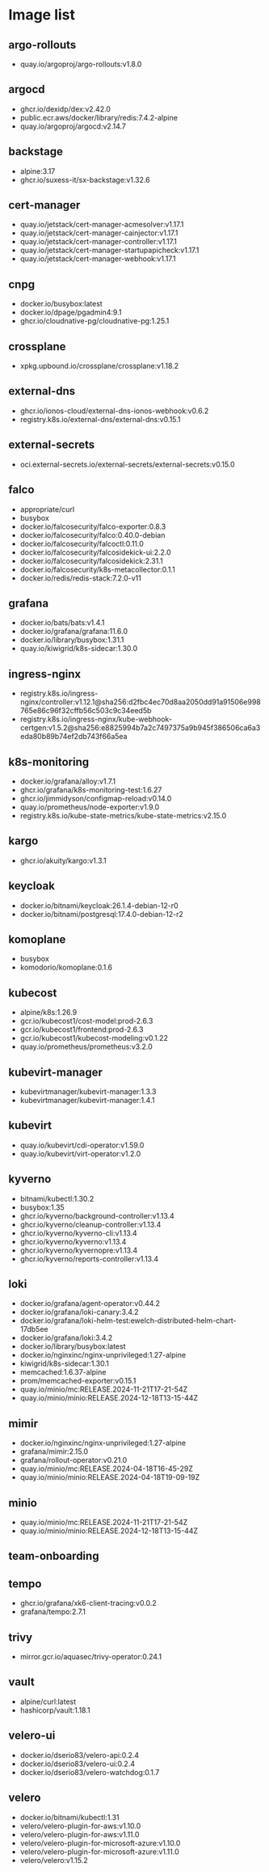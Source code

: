 # Image list
## argo-rollouts
* quay.io/argoproj/argo-rollouts:v1.8.0
## argocd
* ghcr.io/dexidp/dex:v2.42.0
* public.ecr.aws/docker/library/redis:7.4.2-alpine
* quay.io/argoproj/argocd:v2.14.7
## backstage
* alpine:3.17
* ghcr.io/suxess-it/sx-backstage:v1.32.6
## cert-manager
* quay.io/jetstack/cert-manager-acmesolver:v1.17.1
* quay.io/jetstack/cert-manager-cainjector:v1.17.1
* quay.io/jetstack/cert-manager-controller:v1.17.1
* quay.io/jetstack/cert-manager-startupapicheck:v1.17.1
* quay.io/jetstack/cert-manager-webhook:v1.17.1
## cnpg
* docker.io/busybox:latest
* docker.io/dpage/pgadmin4:9.1
* ghcr.io/cloudnative-pg/cloudnative-pg:1.25.1
## crossplane
* xpkg.upbound.io/crossplane/crossplane:v1.18.2
## external-dns
* ghcr.io/ionos-cloud/external-dns-ionos-webhook:v0.6.2
* registry.k8s.io/external-dns/external-dns:v0.15.1
## external-secrets
* oci.external-secrets.io/external-secrets/external-secrets:v0.15.0
## falco
* appropriate/curl
* busybox
* docker.io/falcosecurity/falco-exporter:0.8.3
* docker.io/falcosecurity/falco:0.40.0-debian
* docker.io/falcosecurity/falcoctl:0.11.0
* docker.io/falcosecurity/falcosidekick-ui:2.2.0
* docker.io/falcosecurity/falcosidekick:2.31.1
* docker.io/falcosecurity/k8s-metacollector:0.1.1
* docker.io/redis/redis-stack:7.2.0-v11
## grafana
* docker.io/bats/bats:v1.4.1
* docker.io/grafana/grafana:11.6.0
* docker.io/library/busybox:1.31.1
* quay.io/kiwigrid/k8s-sidecar:1.30.0
## ingress-nginx
* registry.k8s.io/ingress-nginx/controller:v1.12.1@sha256:d2fbc4ec70d8aa2050dd91a91506e998765e86c96f32cffb56c503c9c34eed5b
* registry.k8s.io/ingress-nginx/kube-webhook-certgen:v1.5.2@sha256:e8825994b7a2c7497375a9b945f386506ca6a3eda80b89b74ef2db743f66a5ea
## k8s-monitoring
* docker.io/grafana/alloy:v1.7.1
* ghcr.io/grafana/k8s-monitoring-test:1.6.27
* ghcr.io/jimmidyson/configmap-reload:v0.14.0
* quay.io/prometheus/node-exporter:v1.9.0
* registry.k8s.io/kube-state-metrics/kube-state-metrics:v2.15.0
## kargo
* ghcr.io/akuity/kargo:v1.3.1
## keycloak
* docker.io/bitnami/keycloak:26.1.4-debian-12-r0
* docker.io/bitnami/postgresql:17.4.0-debian-12-r2
## komoplane
* busybox
* komodorio/komoplane:0.1.6
## kubecost
* alpine/k8s:1.26.9
* gcr.io/kubecost1/cost-model:prod-2.6.3
* gcr.io/kubecost1/frontend:prod-2.6.3
* gcr.io/kubecost1/kubecost-modeling:v0.1.22
* quay.io/prometheus/prometheus:v3.2.0
## kubevirt-manager
* kubevirtmanager/kubevirt-manager:1.3.3
* kubevirtmanager/kubevirt-manager:1.4.1
## kubevirt
* quay.io/kubevirt/cdi-operator:v1.59.0
* quay.io/kubevirt/virt-operator:v1.2.0
## kyverno
* bitnami/kubectl:1.30.2
* busybox:1.35
* ghcr.io/kyverno/background-controller:v1.13.4
* ghcr.io/kyverno/cleanup-controller:v1.13.4
* ghcr.io/kyverno/kyverno-cli:v1.13.4
* ghcr.io/kyverno/kyverno:v1.13.4
* ghcr.io/kyverno/kyvernopre:v1.13.4
* ghcr.io/kyverno/reports-controller:v1.13.4
## loki
* docker.io/grafana/agent-operator:v0.44.2
* docker.io/grafana/loki-canary:3.4.2
* docker.io/grafana/loki-helm-test:ewelch-distributed-helm-chart-17db5ee
* docker.io/grafana/loki:3.4.2
* docker.io/library/busybox:latest
* docker.io/nginxinc/nginx-unprivileged:1.27-alpine
* kiwigrid/k8s-sidecar:1.30.1
* memcached:1.6.37-alpine
* prom/memcached-exporter:v0.15.1
* quay.io/minio/mc:RELEASE.2024-11-21T17-21-54Z
* quay.io/minio/minio:RELEASE.2024-12-18T13-15-44Z
## mimir
* docker.io/nginxinc/nginx-unprivileged:1.27-alpine
* grafana/mimir:2.15.0
* grafana/rollout-operator:v0.21.0
* quay.io/minio/mc:RELEASE.2024-04-18T16-45-29Z
* quay.io/minio/minio:RELEASE.2024-04-18T19-09-19Z
## minio
* quay.io/minio/mc:RELEASE.2024-11-21T17-21-54Z
* quay.io/minio/minio:RELEASE.2024-12-18T13-15-44Z
## team-onboarding
## tempo
* ghcr.io/grafana/xk6-client-tracing:v0.0.2
* grafana/tempo:2.7.1
## trivy
* mirror.gcr.io/aquasec/trivy-operator:0.24.1
## vault
* alpine/curl:latest
* hashicorp/vault:1.18.1
## velero-ui
* docker.io/dserio83/velero-api:0.2.4
* docker.io/dserio83/velero-ui:0.2.4
* docker.io/dserio83/velero-watchdog:0.1.7
## velero
* docker.io/bitnami/kubectl:1.31
* velero/velero-plugin-for-aws:v1.10.0
* velero/velero-plugin-for-aws:v1.11.0
* velero/velero-plugin-for-microsoft-azure:v1.10.0
* velero/velero-plugin-for-microsoft-azure:v1.11.0
* velero/velero:v1.15.2
